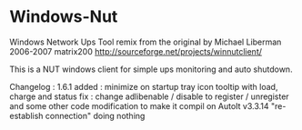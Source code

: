 # Windows-Nut
Windows Network Ups Tool
remix from the original by Michael Liberman 2006-2007 matrix200 http://sourceforge.net/projects/winnutclient/

This is a NUT windows client for simple ups monitoring and auto shutdown.

Changelog :
1.6.1
added :
minimize on startup
tray icon tooltip with load, charge and status
fix :
change adlibenable / disable to register / unregister and some other code modification to make it compil on AutoIt v3.3.14
"re-establish connection" doing nothing
